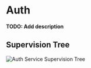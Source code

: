 # Auth

**TODO: Add description**

## Supervision Tree

![Auth Service Supervision Tree](./doc/diagrams/AuthSupervisionTree.png)
